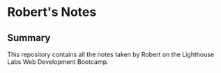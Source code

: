 # Robert's Notes
## Summary

This repository contains all the notes taken by Robert on the Lighthouse Labs Web Development Bootcamp.